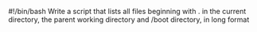 #!/bin/bash
Write a script that lists all files beginning with . in the current directory, the parent working directory and /boot directory, in long format
